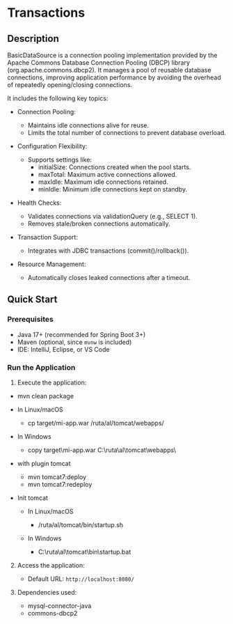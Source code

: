 # Transactions

## Description

BasicDataSource is a connection pooling implementation provided by the Apache Commons Database Connection Pooling (DBCP) library (org.apache.commons.dbcp2). It manages a pool of reusable database connections, improving application performance by avoiding the overhead of repeatedly opening/closing connections.


It includes the following key topics:

- Connection Pooling:
  - Maintains idle connections alive for reuse.
  - Limits the total number of connections to prevent database overload.

- Configuration Flexibility:
  - Supports settings like:
    - initialSize: Connections created when the pool starts.
    - maxTotal: Maximum active connections allowed.
    - maxIdle: Maximum idle connections retained.
    - minIdle: Minimum idle connections kept on standby.

- Health Checks:
  - Validates connections via validationQuery (e.g., SELECT 1).
  - Removes stale/broken connections automatically.

- Transaction Support:
  - Integrates with JDBC transactions (commit()/rollback()).

- Resource Management:
  - Automatically closes leaked connections after a timeout.


## Quick Start

### Prerequisites

- Java 17+ (recommended for Spring Boot 3+)
- Maven (optional, since `mvnw` is included)
- IDE: IntelliJ, Eclipse, or VS Code

### Run the Application

1. Execute the application:
- mvn clean package

- In Linux/macOS
  - cp target/mi-app.war /ruta/al/tomcat/webapps/

- In Windows
  - copy target\mi-app.war C:\ruta\al\tomcat\webapps\

- with plugin tomcat
  - mvn tomcat7:deploy  
  - mvn tomcat7:redeploy

- Init tomcat
  - In Linux/macOS
    - /ruta/al/tomcat/bin/startup.sh
    
  - In Windows
    - C:\ruta\al\tomcat\bin\startup.bat


2. Access the application:
   - Default URL: `http://localhost:8080/`

3. Dependencies used:
   - mysql-connector-java
   - commons-dbcp2

